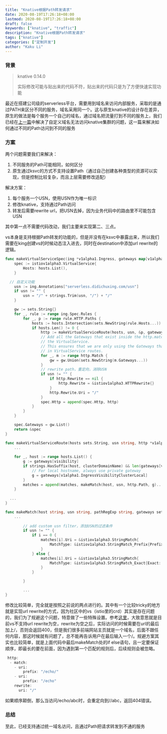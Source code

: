 ```yaml
---
title: "Knative根据Path转发请求"
date: 2020-08-19T17:26:18+08:00
lastmod: 2020-08-19T17:26:18+08:00
draft: false
keywords: ["knative", "traffic"]
description: "Knative根据Path转发请求"
tags: ["knative"]
categories: ["定制开发"]
author: "Kaku Li"
---
```


### 背景

> knative 0.14.0
>
> 实际修改可能与贴出来的代码不符，贴出来的代码只是为了方便快速实现功能

最近在搭建公司级的serverless平台，需要用到域名来访问内部服务，采取的是通过PATH来区分不同的服务，域名采用同一个。这与原生knative的设计存在差异，原生的做法是每个服务一个自己的域名，通过域名把流量打到不同的服务上，我们已经在[上一篇](http://likakuli.com/post/2020/07/09/knative_ingress_gateway/)中解决了自定义域名无法访问knative集群的问题，这一篇来解决如何通过不同的Path访问到不同的服务

### 方案

两个问题需要我们来解决：

1. 不同服务的Path可能相同，如何区分
2. 原生通过ksvc的方式不支持设置Path（通过自己创建各种类型的资源可以实现，但是控制比较复杂，而且上层需要修改适配）

解决方案：

1. 每个服务一个USN，使用USN作为唯一标识
2. 修改knative，支持通过Path访问
3. 转发后需要rewrite url，把USN去掉，因为业务代码中的路由里不可能包含USN

其中第一点不需要代码改动，我们主要来实现第二、三点。

vs本身是支持根据Path转发的功能的，但是并没有在ksvc中暴露出来，所以我们需要在king创建vs的时候动态注入进去，同时在destination中添加url rewrite的逻辑。

```go
func makeVirtualServiceSpec(ing *v1alpha1.Ingress, gateways map[v1alpha1.IngressVisibility]sets.String, hosts sets.String) *istiov1alpha3.VirtualService {
	spec := istiov1alpha3.VirtualService{
		Hosts: hosts.List(),
	}

  // 自定义功能
	usn := ing.Annotations["serverless.didichuxing.com/usn"]
	if usn != "" {
		usn = "/" + strings.Trim(usn, "/") + "/"
	}

	gw := sets.String{}
	for _, rule := range ing.Spec.Rules {
		for _, p := range rule.HTTP.Paths {
			hosts := hosts.Intersection(sets.NewString(rule.Hosts...))
			if hosts.Len() != 0 {
				http := makeVirtualServiceRoute(hosts, usn, &p, gateways, rule.Visibility)
				// Add all the Gateways that exist inside the http.match section of
				// the VirtualService.
				// This ensures that we are only using the Gateways that actually appear
				// in VirtualService routes.
				for _, m := range http.Match {
					gw = gw.Union(sets.NewString(m.Gateways...))
				}
				// rewrite path，重定向，消除USN
				if usn != "" {
					if http.Rewrite == nil {
						http.Rewrite = &istiov1alpha3.HTTPRewrite{}
					}
					http.Rewrite.Uri = "/"
				}
				spec.Http = append(spec.Http, http)
			}
		}
	}

	spec.Gateways = gw.List()
	return &spec
}

func makeVirtualServiceRoute(hosts sets.String, usn string, http *v1alpha1.HTTPIngressPath, gateways map[v1alpha1.IngressVisibility]sets.String, visibility v1alpha1.IngressVisibility) *istiov1alpha3.HTTPRoute {
	...
  
	for _, host := range hosts.List() {
		g := gateways[visibility]
		if strings.HasSuffix(host, clusterDomainName) && len(gateways[v1alpha1.IngressVisibilityClusterLocal]) > 0 {
			// For local hostname, always use private gateway
			g = gateways[v1alpha1.IngressVisibilityClusterLocal]
		}
		matches = append(matches, makeMatch(host, usn, http.Path, g)...)
	}
  
  ...
}

func makeMatch(host string, usn string, pathRegExp string, gateways sets.String) []*istiov1alpha3.HTTPMatchRequest {
	...
  
		// add custom usn filter，添加USN的过滤条件
		if usn != "" {
			if i == 0 {
				matches[i].Uri = &istiov1alpha3.StringMatch{
					MatchType: &istiov1alpha3.StringMatch_Prefix{Prefix: usn},
				}
			} else {
				matches[i].Uri = &istiov1alpha3.StringMatch{
					MatchType: &istiov1alpha3.StringMatch_Exact{Exact: strings.TrimRight(usn, "/")},
				}
			}

		}

		...
}
```

修改比较简单，完全就是按照之前说的两点进行的。其中有一个比较tricky的地方就是实现url rewrite的方式，因为社区中的vs（istio里的crd）其实是存在问题的，我们为了规避这个问题，特意做了一些特殊设置。参考[这里](https://github.com/istio/istio/issues/8076)，大致意思就是目前vs不支持url rewrite为空，rewrite为空之后，实际访问的时候需要在url的最后加上/，否则会返回400，但是我们很多前端网站主页就是一个域名，后面不跟任何内容，那这时候就有问题了，总不能再告诉用户在最后输入一个/。规避方案其实也比较简单，就是上面代码中最后makeMatch处的if else语句，且一定要保证顺序，即最长的要在前面，因为遇到第一个匹配的规则后，后续规则会被忽略。

```go
 http:
  - match:
    - uri:
        prefix: "/echo/"
    - uri:
        prefix: "/echo"
    rewrite:
      uri: "/" 
```

如果顺序颠倒，那么当访问/echo/abc时，会重定向到//abc，返回404错误。

### 总结

至此，已经支持通过统一域名访问，且通过Path把请求转发到不通的服务

